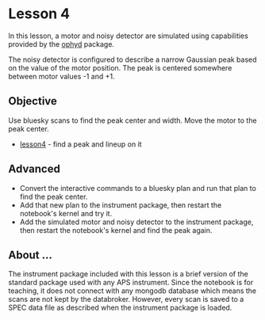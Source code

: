 # Lesson 4

In this lesson, a motor and noisy detector are simulated
using capabilities provided by 
the [ophyd](https://blueskyproject.io/ophyd/) package.

The noisy detector is configured to describe a narrow
Gaussian peak based on the value of the motor position.
The peak is centered somewhere between motor values -1 and +1.

## Objective

Use bluesky scans to find the peak center and width.
Move the motor to the peak center.

* [lesson4](lesson.ipynb) - find a peak and lineup on it


## Advanced

* Convert the interactive commands to a bluesky plan
  and run that plan to find the peak center.
* Add that new plan to the instrument package, then 
  restart the notebook's kernel and try it.
* Add the simulated motor and noisy detector to the 
  instrument package, then restart the notebook's 
  kernel and find the peak again.

## About ...

The instrument package included with this lesson is 
a brief version of the standard package used with any 
APS instrument.  Since the notebook is for teaching,
it does not connect with any mongodb 
database which means the scans are not kept by the
databroker.  However, every scan is saved to a 
SPEC data file as described when the instrument package
is loaded.
